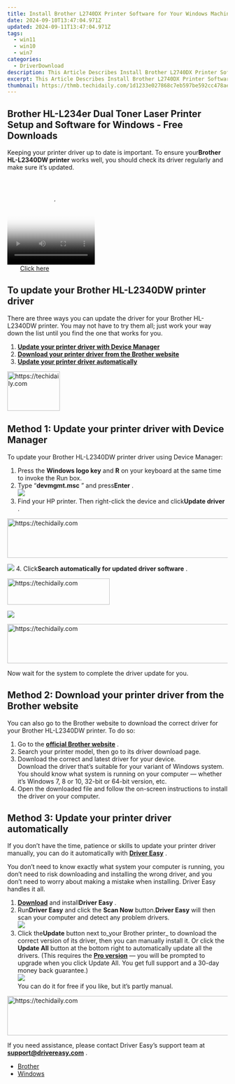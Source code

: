 ```yaml
---
title: Install Brother L2740DX Printer Software for Your Windows Machine – Download Free Driver Packages Here
date: 2024-09-10T13:47:04.971Z
updated: 2024-09-11T13:47:04.971Z
tags:
  - win11
  - win10
  - win7
categories:
  - DriverDownload
description: This Article Describes Install Brother L2740DX Printer Software for Your Windows Machine – Download Free Driver Packages Here
excerpt: This Article Describes Install Brother L2740DX Printer Software for Your Windows Machine – Download Free Driver Packages Here
thumbnail: https://thmb.techidaily.com/1d1233e027868c7eb597be592cc478aeb7aba77b444eae6e981167865c0c0478.jpg
---
```


## Brother HL-L234er Dual Toner Laser Printer Setup and Software for Windows - Free Downloads

Keeping your printer driver up to date is important. To ensure your**Brother HL-L2340DW printer** works well, you should check its driver regularly and make sure it’s updated.





<!-- affiliate ads begin -->
<span id="1374820">
					<video width="200" height="200" style="cursor:pointer"
           poster="//a.impactradius-go.com/display-clicktoplayimage/1374820.png"
           onclick="if(!this.playClicked){this.play();this.setAttribute('controls',true);this.playClicked=true;}">
	   <source src="//a.impactradius-go.com/display-ad/15852-1374820">
	   <img src="//a.impactradius-go.com/display-clicktoplayimage/1374820.png" style="border: none; height: 100%; width: 100%; object-fit: contain">
	</video>
	<div style="width:125px;text-align:center"><a href="javascript:window.open(decodeURIComponent('https%3A%2F%2Fthefitville.pxf.io%2Fc%2F5597632%2F1374820%2F15852'), '_blank');void(0);">Click here</a></div>
</span>
<img height="0" width="0" src="https://imp.pxf.io/i/5597632/1374820/15852" style="position:absolute;visibility:hidden;" border="0" />
<!-- affiliate ads end -->




## To update your Brother HL-L2340DW printer driver

 There are three ways you can update the driver for your Brother HL-L2340DW printer. You may not have to try them all; just work your way down the list until you find the one that works for you.

1. [**Update your printer driver with Device Manager**](https://tools.techidaily.com/drivereasy/download/)
2. **[Download your printer driver from the Brother website](https://tools.techidaily.com/drivereasy/download/)**
3. **[Update your printer driver automatically](https://tools.techidaily.com/drivereasy/download/)**





<!-- affiliate ads begin -->
<a href="https://aligracehair.sjv.io/c/5597632/2135408/19272" target="_top" id="2135408">
  <img src="//a.impactradius-go.com/display-ad/19272-2135408" border="0" alt="https://techidaily.com" width="120" height="90"/>
</a>
<img height="0" width="0" src="https://aligracehair.sjv.io/i/5597632/2135408/19272" style="position:absolute;visibility:hidden;" border="0" />
<!-- affiliate ads end -->




## Method 1: Update your printer driver with Device Manager

To update your Brother HL-L2340DW printer driver using Device Manager:

1. Press the **Windows logo key** and **R** on your keyboard at the same time to invoke the Run box.
2. Type “**devmgmt.msc** ” and press**Enter** .  
![](https://images.drivereasy.com/wp-content/uploads/2019/01/image.png)
3. Find your HP printer. Then right-click the device and click**Update driver** .  




<!-- affiliate ads begin -->
<a href="https://ephamedtechinc.pxf.io/c/5597632/2137202/26400" target="_top" id="2137202">
  <img src="//a.impactradius-go.com/display-ad/26400-2137202" border="0" alt="https://techidaily.com" width="728" height="90"/>
</a>
<img height="0" width="0" src="https://ephamedtechinc.pxf.io/i/5597632/2137202/26400" style="position:absolute;visibility:hidden;" border="0" />
<!-- affiliate ads end -->




![](https://images.drivereasy.com/wp-content/uploads/2019/01/image-1.png)
4. Click**Search automatically for updated driver software** .  




<!-- affiliate ads begin -->
<a href="https://25home.pxf.io/c/5597632/2123471/16836" target="_top" id="2123471">
  <img src="//a.impactradius-go.com/display-ad/16836-2123471" border="0" alt="https://techidaily.com" width="234" height="60"/>
</a>
<img height="0" width="0" src="https://25home.pxf.io/i/5597632/2123471/16836" style="position:absolute;visibility:hidden;" border="0" />
<!-- affiliate ads end -->




![](https://images.drivereasy.com/wp-content/uploads/2019/01/image-2.png)





<!-- affiliate ads begin -->
<a href="https://appsumo.8odi.net/c/5597632/2118312/7443" target="_top" id="2118312">
  <img src="//a.impactradius-go.com/display-ad/7443-2118312" border="0" alt="https://techidaily.com" width="728" height="90"/>
</a>
<img height="0" width="0" src="https://appsumo.8odi.net/i/5597632/2118312/7443" style="position:absolute;visibility:hidden;" border="0" />
<!-- affiliate ads end -->




Now wait for the system to complete the driver update for you.

## Method 2: Download your printer driver from the Brother website

 You can also go to the Brother website to download the correct driver for your Brother HL-L2340DW printer. To do so:

1. Go to the **[official Brother website](https://www.brother-usa.com/)**  .
2. Search your printer model, then go to its driver download page.
3. Download the correct and latest driver for your device.  
 Download the driver that’s suitable for your variant of Windows system. You should know what system is running on your computer — whether it’s Windows 7, 8 or 10, 32-bit or 64-bit version, etc.
4. Open the downloaded file and follow the on-screen instructions to install the driver on your computer.

## Method 3: Update your printer driver automatically

 If you don’t have the time, patience or skills to update your printer driver manually, you can do it automatically with **[Driver Easy](https://tools.techidaily.com/drivereasy/download/)**  .

 You don’t need to know exactly what system your computer is running, you don’t need to risk downloading and installing the wrong driver, and you don’t need to worry about making a mistake when installing. Driver Easy handles it all.

1. **[Download](https://tools.techidaily.com/drivereasy/download/)**  and install**Driver Easy** .
2. Run**Driver Easy** and click the **Scan Now** button.**Driver Easy** will then scan your computer and detect any problem drivers.  
![](https://images.drivereasy.com/wp-content/uploads/2019/01/image-11.png)
3. Click the**Update** button next to_your Brother printer_ to download the correct version of its driver, then you can manually install it. Or click the **Update All** button at the bottom right to automatically update all the drivers. (This requires the **[Pro version](https://tools.techidaily.com/drivereasy/download/)**  — you will be prompted to upgrade when you click Update All. You get full support and a 30-day money back guarantee.)  
![](https://images.drivereasy.com/wp-content/uploads/2019/01/image-35.png)  
 You can do it for free if you like, but it’s partly manual.




<!-- affiliate ads begin -->
<a href="https://appsumo.8odi.net/c/5597632/2118323/7443" target="_top" id="2118323">
  <img src="//a.impactradius-go.com/display-ad/7443-2118323" border="0" alt="https://techidaily.com" width="728" height="90"/>
</a>
<img height="0" width="0" src="https://appsumo.8odi.net/i/5597632/2118323/7443" style="position:absolute;visibility:hidden;" border="0" />
<!-- affiliate ads end -->





 If you need assistance, please contact Driver Easy’s support team at **[support@drivereasy.com](https://tools.techidaily.com/drivereasy/download/)**  .

* [Brother](https://tools.techidaily.com/drivereasy/download/)
* [Windows](https://tools.techidaily.com/drivereasy/download/)

<ins class="adsbygoogle"
     style="display:block"
     data-ad-format="autorelaxed"
     data-ad-client="ca-pub-7571918770474297"
     data-ad-slot="1223367746"></ins>



<ins class="adsbygoogle"
     style="display:block"
     data-ad-client="ca-pub-7571918770474297"
     data-ad-slot="8358498916"
     data-ad-format="auto"
     data-full-width-responsive="true"></ins>










